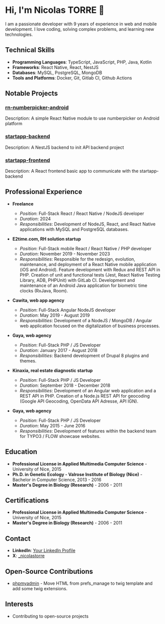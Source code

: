 # Hi, I'm Nicolas TORRE 👋

I am a passionate developer with 9 years of experience in web and mobile development. I love coding, solving complex problems, and learning new technologies.

## Technical Skills

- **Programming Languages**: TypeScript, JavaScript, PHP, Java, Kotlin
- **Frameworks**: React Native, React, NestJS
- **Databases**: MySQL, PostgreSQL, MongoDB
- **Tools and Platforms**: Docker, Git, Gitlab CI, Github Actions

## Notable Projects

### [rn-numberpicker-android](https://github.com/nicolastorre/rn-numberpicker-android)
Description: A simple React Native module to use numberpicker on Android platform

### [startapp-backend](https://github.com/nicolastorre/startapp-backend)
Description: A NestJS backend to init API backend project

### [startapp-frontend](https://github.com/nicolastorre/startapp-frontend)
Description: A React frontend basic app to communicate with the startapp-backend

## Professional Experience

- **Freelance**
  - *Position*: Full-Stack React / React Native / NodeJS developer
  - *Duration*: 2024
  - *Responsibilities*: Development of NodeJS, React, and React Native applications with MySQL and PostgreSQL databases.

- **E2time.com, RH solution startup**
  - *Position*: Full-Stack mobile React / React Native / PHP developer
  - *Duration*: November 2019 - November 2023
  - *Responsibilities*: Responsible for the redesign, evolution, maintenance, and deployment of a React Native mobile application (iOS and Android). Feature development with Redux and REST API in PHP. Creation of unit and functional tests (Jest, React Native Testing Library, ADB, PHPUnit) with GitLab CI. Development and maintenance of an Android Java application for biometric time clocks (RxJava, Room).
 
- **Cawita, web app agency**
  - *Position*: Full-Stack Angular NodeJS developer
  - *Duration*: May 2019 - August 2019
  - *Responsibilities*: Development of a NodeJS / MongoDB / Angular web application focused on the digitalization of business processes.
 
- **Gaya, web agency**
  - *Position*: Full-Stack PHP / JS Developer
  - *Duration*: January 2017 - August 2018
  - *Responsibilities*: Backend development of Drupal 8 plugins and themes.

- **Kinaxia, real estate diagnostic startup**
  - *Position*: Full-Stack PHP / JS Developer
  - *Duration*: September 2018 - December 2018
  - *Responsibilities*: Development of an Angular web application and a REST API in PHP. Creation of a Node.js REST API for geocoding (Google API Geocoding, OpenData API Adresse, API IGN).
 
- **Gaya, web agency**
  - *Position*: Full-Stack PHP / JS Developer
  - *Duration*: May 2015 - June 2016
  - *Responsibilities*: Development of features within the backend team for TYPO3 / FLOW showcase websites.
    
## Education

- **Professional License in Applied Multimedia Computer Science** - University of Nice, 2015
- **Ph.D. in Genetic Ecology - Valrose Institute of Biology (Nice)** - Bachelor in Computer Science, 2013 - 2016
- **Master's Degree in Biology (Research)** - 2006 - 2011

## Certifications

- **Professional License in Applied Multimedia Computer Science** - University of Nice, 2015
- **Master's Degree in Biology (Research)** - 2006 - 2011

## Contact

- **LinkedIn**: [Your LinkedIn Profile](URL)
- **X**: [_nicolastorre](https://x.com/_nicolastorre)

## Open-Source Contributions

- [phpmyadmin](https://github.com/nicolastorre/phpmyadmin/commit/76aecb1de4806781cdff47edae7f5a0361a9bd9e) -  Move HTML from prefs_manage to twig template and add some twig extensions.

## Interests

- Contributing to open-source projects
